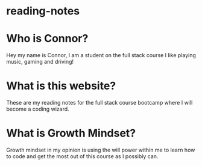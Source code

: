 # reading-notes

# Who is Connor?
Hey my name is Connor, I am a student on the full stack course
I like playing music, gaming and driving!

# What is this website?
These are my reading notes for the full stack course bootcamp where I will become a coding wizard.

# What is Growth Mindset?
Growth mindset in my opinion is using the will power within me to learn how to code and get the most out of this course as I possibly can.
